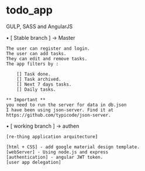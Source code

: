 # todo_app
GULP, SASS and AngularJS 

• [ Stable branch ] -> Master
	

	The user can register and login.
	The user can add tasks.
	They can edit and remove tasks.
	The app filters by :

		[] Task done.
		[] Task archived.
		[] Next 7 days tasks.
		[] Daily tasks.
		
	** Important ** 
	you need to run the server for data in db.json
	I have been using json-server. Find it at https://github.com/typicode/json-server.

• [ working branch ] -> authen

	[re-thing application arquitecture]

	[html + CSS] - add google material design template.
	[webServer] - Using node.js and express
	[authentication] - angular JWT token.
	[user app delegation]
